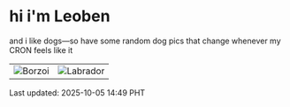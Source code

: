 # hi i'm Leoben

and i like dogs—so have some random dog pics that change whenever my CRON feels like it

|  |  |
|--------|----------|
| ![Borzoi](https://random-dog-vercel.vercel.app/api/random-borzoi?v=1759646944) | ![Labrador](https://random-dog-vercel.vercel.app/api/random-labrador?v=1759646944) |

Last updated: 2025-10-05 14:49 PHT

